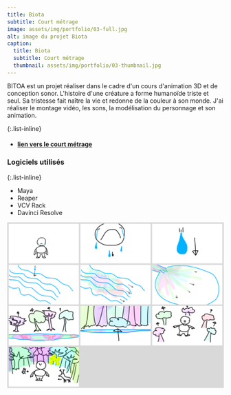 ```yaml
---
title: Biota
subtitle: Court métrage
image: assets/img/portfolio/03-full.jpg
alt: image du projet Biota
caption:
  title: Biota
  subtitle: Court métrage
  thumbnail: assets/img/portfolio/03-thumbnail.jpg
---
```

BITOA est un projet réaliser dans le cadre d'un cours d'animation 3D et de conception sonor. L'histoire d'une créature a forme humanoïde triste et seul. Sa tristesse fait naître la vie et redonne de la couleur à son monde. J'ai réaliser le montage vidéo, les sons, la modélisation du personnage et son animation.

{:.list-inline}

- #### [lien vers le court métrage](https://www.youtube.com/watch?v=TYIZgZ5-SGg&t=2s)

### Logiciels utilisés

{:.list-inline}
- Maya
- Reaper
- VCV Rack
- Davinci Resolve


<img src="assets/img/portfolio/03_partie_01.jpg" alt="image test">
